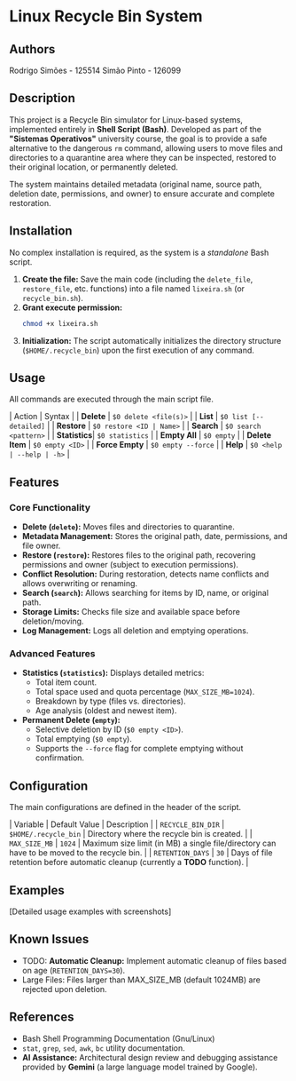 # Linux Recycle Bin System

## Authors
Rodrigo Simões - 125514
Simão Pinto - 126099

## Description
This project is a Recycle Bin simulator for Linux-based systems, implemented entirely in **Shell Script (Bash)**. Developed as part of the **"Sistemas Operativos"** university course, the goal is to provide a safe alternative to the dangerous `rm` command, allowing users to move files and directories to a quarantine area where they can be inspected, restored to their original location, or permanently deleted.

The system maintains detailed metadata (original name, source path, deletion date, permissions, and owner) to ensure accurate and complete restoration.

## Installation
No complex installation is required, as the system is a *standalone* Bash script.

1.  **Create the file:** Save the main code (including the `delete_file`, `restore_file`, etc. functions) into a file named `lixeira.sh` (or `recycle_bin.sh`).
2.  **Grant execute permission:**
    ```bash
    chmod +x lixeira.sh
    ```
3.  **Initialization:** The script automatically initializes the directory structure (`$HOME/.recycle_bin`) upon the first execution of any command.

## Usage
All commands are executed through the main script file.

| Action | Syntax |
| **Delete** | `$0 delete <file(s)>` |
| **List** | `$0 list [--detailed]` |
| **Restore** | `$0 restore <ID | Name>` |
| **Search** | `$0 search <pattern>` |
| **Statistics**| `$0 statistics` |
| **Empty All** | `$0 empty` |
| **Delete Item** | `$0 empty <ID>` |
| **Force Empty** | `$0 empty --force` |
| **Help** | `$0 <help | --help | -h>` |

## Features
### Core Functionality
- **Delete (`delete`):** Moves files and directories to quarantine.
- **Metadata Management:** Stores the original path, date, permissions, and file owner.
- **Restore (`restore`):** Restores files to the original path, recovering permissions and owner (subject to execution permissions).
- **Conflict Resolution:** During restoration, detects name conflicts and allows overwriting or renaming.
- **Search (`search`):** Allows searching for items by ID, name, or original path.
- **Storage Limits:** Checks file size and available space before deletion/moving.
- **Log Management:** Logs all deletion and emptying operations.

### Advanced Features
- **Statistics (`statistics`):** Displays detailed metrics:
    - Total item count.
    - Total space used and quota percentage (`MAX_SIZE_MB=1024`).
    - Breakdown by type (files vs. directories).
    - Age analysis (oldest and newest item).
- **Permanent Delete (`empty`):**
    - Selective deletion by ID (`$0 empty <ID>`).
    - Total emptying (`$0 empty`).
    - Supports the `--force` flag for complete emptying without confirmation.

## Configuration
The main configurations are defined in the header of the script.

| Variable | Default Value | Description |
| `RECYCLE_BIN_DIR` | `$HOME/.recycle_bin` | Directory where the recycle bin is created. |
| `MAX_SIZE_MB` | `1024` | Maximum size limit (in MB) a single file/directory can have to be moved to the recycle bin. |
| `RETENTION_DAYS` | `30` | Days of file retention before automatic cleanup (currently a **TODO** function). |

## Examples
[Detailed usage examples with screenshots]

## Known Issues
- TODO: **Automatic Cleanup:** Implement automatic cleanup of files based on age (`RETENTION_DAYS=30`).
- Large Files: Files larger than MAX_SIZE_MB (default 1024MB) are rejected upon deletion.

## References
- Bash Shell Programming Documentation (Gnu/Linux)
- `stat`, `grep`, `sed`, `awk`, `bc` utility documentation.
- **AI Assistance:** Architectural design review and debugging assistance provided by **Gemini** (a large language model trained by Google).